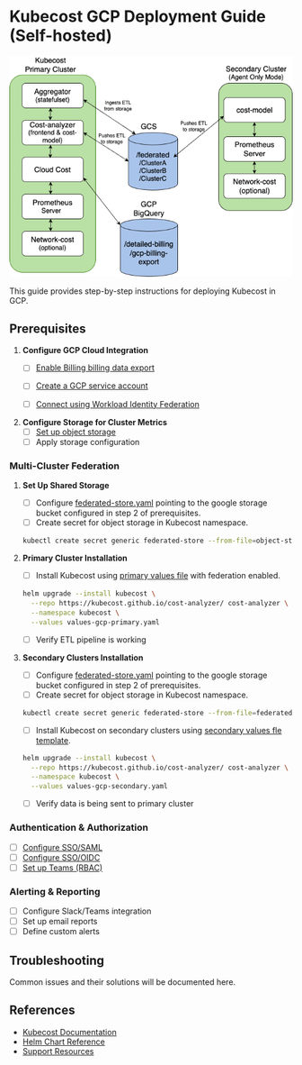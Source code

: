 # Kubecost GCP Deployment Guide (Self-hosted)

![Kubecost Enterprise Architecture](/assets/gcp-diagram.png)

This guide provides step-by-step instructions for deploying Kubecost in GCP.

## Prerequisites
1. **Configure GCP Cloud Integration**
   - [ ] [Enable Billing billing data export](https://www.ibm.com/docs/en/kubecost/self-hosted/2.x?topic=integrations-gcp-cloud-integration#ariaid-title2)
   - [ ] [Create a GCP service account](https://www.ibm.com/docs/en/kubecost/self-hosted/2.x?topic=integrations-gcp-cloud-integration#ariaid-title3)
   - [ ] [Connect using Workload Identity Federation](https://www.ibm.com/docs/en/kubecost/self-hosted/2.x?topic=integrations-gcp-cloud-integration#ariaid-title5)


2. **Configure Storage for Cluster Metrics**
   - [ ] [Set up object storage](https://www.ibm.com/docs/en/kubecost/self-hosted/2.x?topic=configuration-gcp-multi-cluster-storage)
   - [ ] Apply storage configuration

### Multi-Cluster Federation 

1. **Set Up Shared Storage**
   - [ ] Configure [federated-store.yaml](/gcp/federated-store.yaml) pointing to the google storage bucket configured in step 2 of prerequisites. 
   - [ ] Create secret for object storage in Kubecost namespace.
   ```bash
   kubectl create secret generic federated-store --from-file=object-store.yaml -n kubecost
   ```

2. **Primary Cluster Installation**
   - [ ] Install Kubecost using [primary values file](/gcp/values-gcp-primary.yaml) with federation enabled.

   ```bash
   helm upgrade --install kubecost \
     --repo https://kubecost.github.io/cost-analyzer/ cost-analyzer \
     --namespace kubecost \
     --values values-gcp-primary.yaml
   ```
   - [ ] Verify ETL pipeline is working

3. **Secondary Clusters Installation**
   - [ ] Configure [federated-store.yaml](/gcp/federated-store.yaml) pointing to the google storage bucket configured in step 2 of prerequisites. 
   - [ ] Create secret for object storage in Kubecost namespace.
   ```bash
   kubectl create secret generic federated-store --from-file=federated-store.yaml -n kubecost
   ```
   - [ ] Install Kubecost on secondary clusters using [secondary values fle template](/gcp/values-gcp-secondary.yaml).

   ```bash
   helm upgrade --install kubecost \
     --repo https://kubecost.github.io/cost-analyzer/ cost-analyzer \
     --namespace kubecost \
     --values values-gcp-secondary.yaml
   ```
   - [ ] Verify data is being sent to primary cluster


### Authentication & Authorization
- [ ] [Configure SSO/SAML](https://www.ibm.com/docs/en/kubecost/self-hosted/2.x?topic=configuration-user-management-saml)
- [ ] [Configure SSO/OIDC](https://www.ibm.com/docs/en/kubecost/self-hosted/2.x?topic=configuration-user-management-ssooidc)
- [ ] [Set up Teams (RBAC)](https://www.ibm.com/docs/en/kubecost/self-hosted/2.x?topic=ui-teams)

### Alerting & Reporting
- [ ] Configure Slack/Teams integration
- [ ] Set up email reports
- [ ] Define custom alerts

## Troubleshooting

Common issues and their solutions will be documented here.

## References

- [Kubecost Documentation](https://www.ibm.com/docs/en/kubecost)
- [Helm Chart Reference](https://github.com/kubecost/cost-analyzer-helm-chart)
- [Support Resources](https://support.kubecost.com/) 

